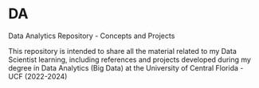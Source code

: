 # DA
Data Analytics Repository - Concepts and Projects

This repository is intended to share all the material related to my Data Scientist learning, including references and projects developed during my degree in Data Analytics (Big Data) at the University of Central Florida - UCF (2022-2024) 

